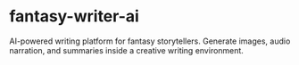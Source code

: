 # fantasy-writer-ai
AI-powered writing platform for fantasy storytellers. Generate images, audio narration, and summaries inside a creative writing environment.
